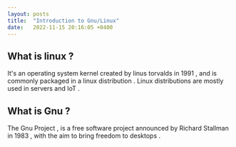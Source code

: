 ```yaml
---
layout: posts
title:  "Introduction to Gnu/Linux"
date:   2022-11-15 20:16:05 +0400
---
```

## What is linux ?
It's an operating system kernel created by linus torvalds in 1991 , and is commonly packaged in a linux distribution .
Linux distributions are mostly used in servers and IoT .

## What is Gnu ?
The Gnu Project , is a free software project announced by Richard Stallman in 1983 , with the aim to bring freedom to desktops .
